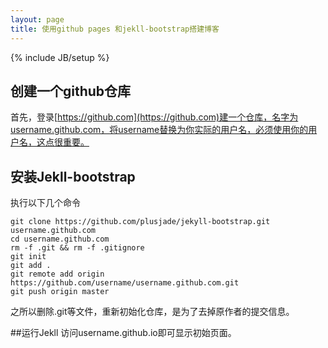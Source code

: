 ```yaml
---
layout: page
title: 使用github pages 和jekll-bootstrap搭建博客
---
```

{% include JB/setup %}

## 创建一个github仓库
首先，登录[https://github.com](https://github.com)建一个仓库，名字为username.github.com，将username替换为你实际的用户名，必须使用你的用户名，这点很重要。

## 安装Jekll-bootstrap
执行以下几个命令

    git clone https://github.com/plusjade/jekyll-bootstrap.git username.github.com
    cd username.github.com
    rm -f .git && rm -f .gitignore
    git init
    git add .
    git remote add origin https://github.com/username/username.github.com.git
    git push origin master
之所以删除.git等文件，重新初始化仓库，是为了去掉原作者的提交信息。

##运行Jekll
访问username.github.io即可显示初始页面。
